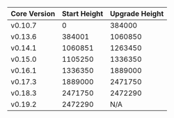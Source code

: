 | Core Version | Start Height | Upgrade Height |
| ------------ | ------------ | -------------- |
| v0.10.7      | 0            | 384000         |
| v0.13.6      | 384001       | 1060850        |
| v0.14.1      | 1060851      | 1263450        |
| v0.15.0      | 1105250      | 1336350        |
| v0.16.1      | 1336350      | 1889000        |
| v0.17.3      | 1889000      | 2471750        |
| v0.18.3      | 2471750      | 2472290        |
| v0.19.2      | 2472290      | N/A            |
